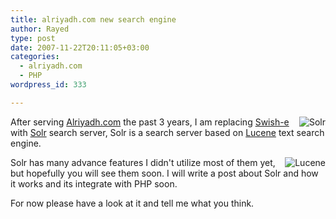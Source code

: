 ```yaml
---
title: alriyadh.com new search engine
author: Rayed
type: post
date: 2007-11-22T20:11:05+03:00
categories:
  - alriyadh.com
  - PHP
wordpress_id: 333

---
```

<img src='/static/uploads/2007/11/solr.png' alt='Solr' align="right" />

After serving <a href="http://www.alriyadh.com/">Alriyadh.com</a> the past 3 years, I am replacing <a href="http://swish-e.org/">Swish-e</a> with <a href="http://lucene.apache.org/solr/">Solr</a> search server, Solr is a search server based on <a href="http://lucene.apache.org/java/docs/">Lucene</a> text search engine.

<img src='/static/uploads/2007/11/lucene_green_150.gif' alt='Lucene' align="right"   />

Solr has many advance features I didn't utilize most of them yet, but hopefully you will see them soon. I will write a post about Solr and how it works and its integrate with PHP soon.

For now please have a look at it and tell me what you think.

